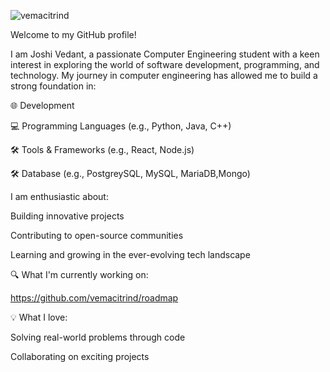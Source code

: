 ![vemacitrind](https://github.com/user-attachments/assets/50a80588-06ba-45bf-b10e-41cf48ce9163)

Welcome to my GitHub profile!

I am Joshi Vedant, a passionate Computer Engineering student with a keen interest in exploring the world of software development, programming, and technology. My journey in computer engineering has allowed me to build a strong foundation in:

🌐 Development

💻 Programming Languages (e.g., Python, Java, C++)

🛠️ Tools & Frameworks (e.g., React, Node.js)

🛠️ Database (e.g., PostgreySQL, MySQL, MariaDB,Mongo)

I am enthusiastic about:

Building innovative projects

Contributing to open-source communities

Learning and growing in the ever-evolving tech landscape

🔍 What I'm currently working on:

https://github.com/vemacitrind/roadmap

💡 What I love:

Solving real-world problems through code

Collaborating on exciting projects

